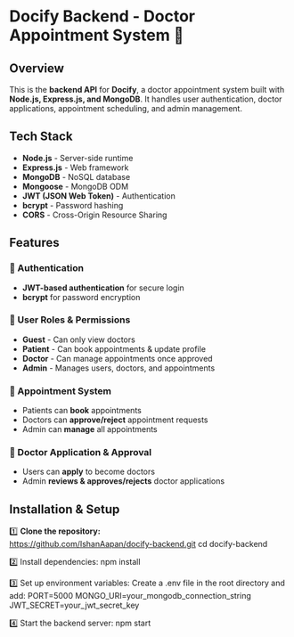 # Docify Backend - Doctor Appointment System 🏥  

## Overview  
This is the **backend API** for **Docify**, a doctor appointment system built with **Node.js, Express.js, and MongoDB**. It handles user authentication, doctor applications, appointment scheduling, and admin management.  

## Tech Stack  
- **Node.js** - Server-side runtime  
- **Express.js** - Web framework  
- **MongoDB** - NoSQL database  
- **Mongoose** - MongoDB ODM  
- **JWT (JSON Web Token)** - Authentication  
- **bcrypt** - Password hashing  
- **CORS** - Cross-Origin Resource Sharing  

## Features  

### 🔹 Authentication  
- **JWT-based authentication** for secure login  
- **bcrypt** for password encryption  

### 🔹 User Roles & Permissions  
- **Guest** - Can only view doctors  
- **Patient** - Can book appointments & update profile  
- **Doctor** - Can manage appointments once approved  
- **Admin** - Manages users, doctors, and appointments  

### 🔹 Appointment System  
- Patients can **book** appointments  
- Doctors can **approve/reject** appointment requests  
- Admin can **manage** all appointments  

### 🔹 Doctor Application & Approval  
- Users can **apply** to become doctors  
- Admin **reviews & approves/rejects** doctor applications  

## Installation & Setup  

1️⃣ **Clone the repository:**  
https://github.com/IshanAapan/docify-backend.git
cd docify-backend

2️⃣ Install dependencies:
npm install

3️⃣ Set up environment variables:
Create a .env file in the root directory and add:
PORT=5000
MONGO_URI=your_mongodb_connection_string
JWT_SECRET=your_jwt_secret_key

4️⃣ Start the backend server:
npm start


